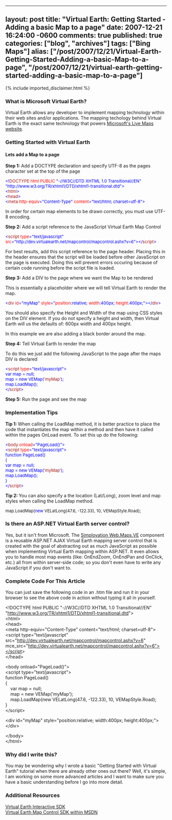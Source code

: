   ---
  layout: post
  title: "Virtual Earth: Getting Started - Adding a basic Map to a page"
  date: 2007-12-21 16:24:00 -0600
  comments: true
  published: true
  categories: ["blog", "archives"]
  tags: ["Bing Maps"]
  alias: ["/post/2007/12/21/Virtual-Earth-Getting-Started-Adding-a-basic-Map-to-a-page", "/post/2007/12/21/virtual-earth-getting-started-adding-a-basic-map-to-a-page"]
  ---
<!-- more -->
{% include imported_disclaimer.html %}
<h3>What is Microsoft Virtual Earth?</h3>
<p>
Virtual Earth allows any developer to implement mapping technology within their web sites and/or applications. The mapping techology behind Virtual Earth is the exact same technology that powers <a href="http://maps.live.com/">Microsoft&#39;s Live Maps website</a>.
</p>
<h3>Getting Started with Virtual Earth</h3>
<h4>Lets add a Map to a page</h4>
<p>
<strong>Step 1:</strong> Add a DOCTYPE declaration and specify UTF-8 as the pages character set at the top of the page
</p>
<font size="2" color="#0000ff">
<p>
&lt;!<font size="2" color="#a31515">DOCTYPE</font><font size="2"> </font><font size="2" color="#ff0000">html</font><font size="2"> </font><font size="2" color="#ff0000">PUBLIC</font><font size="2"> </font><font size="2" color="#0000ff">&quot;-//W3C//DTD XHTML 1.0 Transitional//EN&quot;</font><font size="2"> </font><font size="2" color="#0000ff">&quot;http://www.w3.org/TR/xhtml1/DTD/xhtml1-transitional.dtd&quot;&gt;<br />
&lt;</font><font size="2" color="#a31515">html</font><font size="2" color="#0000ff">&gt;<br />
&lt;</font><font size="2" color="#a31515">head</font><font size="2" color="#0000ff">&gt;<br />
&lt;</font><font size="2" color="#a31515">meta</font><font size="2"> </font><font size="2" color="#ff0000">http-equiv</font><font size="2" color="#0000ff">=&quot;Content-Type&quot;</font><font size="2"> </font><font size="2" color="#ff0000">content</font><font size="2" color="#0000ff">=&quot;text/html; charset=utf-8&quot;&gt;</font>
</p>
</font>
<p>
In order for certain map elements to be drawn correctly, you must use UTF-8 encoding.
</p>
<p>
<strong>Step 2:</strong> Add a script reference to the JavaScript Virtual Earth Map Control
</p>
<font size="2" color="#0000ff">
<p>
&lt;<font size="2" color="#a31515">script</font><font size="2"> </font><font size="2" color="#ff0000">type</font><font size="2" color="#0000ff">=&quot;text/javascript&quot;</font><font size="2"> </font><font size="2" color="#ff0000">src</font><font size="2" color="#0000ff">=&quot;http://dev.virtualearth.net/mapcontrol/mapcontrol.ashx?v=6&quot;&gt;&lt;/</font><font size="2" color="#a31515">script</font><font size="2" color="#0000ff">&gt;</font>
</p>
</font>
<p>
For best results, add this script reference to the page header. Placing this in the header ensures that the script will be loaded before other JavaScript on the page is executed. Doing this will prevent errors occuring because of certain code running before the script file is loaded.
</p>
<p>
<strong>Step 3:</strong> Add a DIV to the page where we want the Map to be rendered
</p>
<p>
This is essentially a placeholder where we will tell Virtual Earth to render the map.
</p>
<font size="2" color="#0000ff">
<p>
&lt;<font size="2" color="#a31515">div</font><font size="2"> </font><font size="2" color="#ff0000">id</font><font size="2" color="#0000ff">=&quot;myMap&quot;</font><font size="2"> </font><font size="2" color="#ff0000">style</font><font size="2" color="#0000ff">=&quot;</font><font size="2" color="#ff0000">position</font><font size="2">:</font><font size="2" color="#0000ff">relative</font><font size="2">; </font><font size="2" color="#ff0000">width</font><font size="2">:</font><font size="2" color="#0000ff">400px</font><font size="2">; </font><font size="2" color="#ff0000">height</font><font size="2">:</font><font size="2" color="#0000ff">400px</font><font size="2">;</font><font size="2" color="#0000ff">&quot;&gt;&lt;/</font><font size="2" color="#a31515">div</font><font size="2" color="#0000ff">&gt;</font>
</p>
</font>
<p>
You should also specify the Height and Width of the map using CSS styles on the DIV element. If you do not specify a height and width, then Virtual Earth will us the defaults of: 600px width and 400px height.
</p>
<p>
In this example we are also adding a black border around the map.
</p>
<p>
<strong>Step 4:</strong> Tell Virtual Earth to render the map
</p>
<p>
To do this we just add the following JavaScript to the page after the maps DIV is declared
</p>
<font size="2" color="#0000ff">
<p>
&lt;<font size="2" color="#a31515">script</font><font size="2"> </font><font size="2" color="#ff0000">type</font><font size="2" color="#0000ff">=&quot;text/javascript&quot;&gt;<br />
var</font><font size="2"> map = </font><font size="2" color="#0000ff">null</font><font size="2">;<br />
map = </font><font size="2" color="#0000ff">new</font><font size="2"> VEMap(</font><font size="2" color="#a31515">&#39;myMap&#39;</font><font size="2">);<br />
map.LoadMap();<br />
</font><font size="2" color="#0000ff">&lt;/</font><font size="2" color="#a31515">script</font><font size="2" color="#0000ff">&gt;</font>
</p>
</font>
<p>
<strong>Step 5:</strong> Run the page and see the map
</p>
<h3>Implementation Tips</h3>
<p>
<strong>Tip 1: </strong>When calling the LoadMap method, it is better practice to place the code that instantiates the map within a method and then have it called within the pages OnLoad event. To set this up do the following:
</p>
<font size="2" color="#0000ff">
<p>
&lt;<font size="2" color="#a31515">body</font><font size="2"> </font><font size="2" color="#ff0000">onload</font><font size="2" color="#0000ff">=&quot;PageLoad()&quot;&gt;<br />
&lt;</font><font size="2" color="#a31515">script</font><font size="2"> </font><font size="2" color="#ff0000">type</font><font size="2" color="#0000ff">=&quot;text/javascript&quot;&gt;<br />
function</font><font size="2"> PageLoad()<br />
{<br />
</font><font size="2" color="#0000ff">var</font><font size="2"> map = </font><font size="2" color="#0000ff">null</font><font size="2">;<br />
map = </font><font size="2" color="#0000ff">new</font><font size="2"> VEMap(</font><font size="2" color="#a31515">&#39;myMap&#39;</font><font size="2">);<br />
map.LoadMap();<br />
}<br />
</font><font size="2" color="#0000ff">&lt;/</font><font size="2" color="#a31515">script</font><font size="2" color="#0000ff">&gt;</font>
</p>
</font>
<p>
<strong>Tip 2: </strong>You can also specify a the location (Lat/Long), zoom level and map styles when calling the LoadMap method.
</p>
<font size="2">
<p>
map.LoadMap(<font size="2" color="#0000ff">new</font><font size="2"> VELatLong(47.6, -122.33), 10, VEMapStyle.Road);</font>
</p>
</font>
<h3>Is there an ASP.NET Virtual Earth server control?</h3>
<p>
Yes, but it isn&#39;t from Microsoft. The <a href="http://simplovation.com/Page/WebMapsVE.aspx">Simplovation Web.Maps.VE</a> component is a reusable ASP.NET AJAX Virtual Earth mapping server control that is created with the goal of abstracting out as much JavaScript as possible when implementing Virtual Earth mapping within ASP.NET. It even allows you to handle most map events (like: OnEndZoom, OnEndPan and OnClick, etc.) all from within server-side code; so you don&#39;t even have to write any JavaScript if you don&#39;t want to.
</p>
<h3>Complete Code For This Article</h3>
<p>
You can just save the following code in an .htm file and run it in your browser to see the above code in action without typing it all in yourself.
</p>
<p>
&lt;!DOCTYPE html PUBLIC &quot;-//W3C//DTD XHTML 1.0 Transitional//EN&quot; &quot;<a href="http://www.w3.org/TR/xhtml1/DTD/xhtml1-transitional.dtd">http://www.w3.org/TR/xhtml1/DTD/xhtml1-transitional.dtd</a>&quot;&gt;<br />
&lt;html&gt;<br />
&lt;head&gt;<br />
&lt;meta http-equiv=&quot;Content-Type&quot; content=&quot;text/html; charset=utf-8&quot;&gt;<br />
&lt;script type=&quot;text/javascript&quot; src=&quot;<a href="http://dev.virtualearth.net/mapcontrol/mapcontrol.ashx?v=6">http://dev.virtualearth.net/mapcontrol/mapcontrol.ashx?v=6</a>&quot; mce_src=&quot;<a href="http://dev.virtualearth.net/mapcontrol/mapcontrol.ashx?v=6&quot;&gt;&lt;/script">http://dev.virtualearth.net/mapcontrol/mapcontrol.ashx?v=6&quot;&gt;&lt;/script</a>&gt;<br />
&lt;/head&gt;
</p>
<p>
&lt;body onload=&quot;PageLoad()&quot;&gt;<br />
&lt;script type=&quot;text/javascript&quot;&gt;<br />
function PageLoad()<br />
{<br />
&nbsp;&nbsp;&nbsp; var map = null;<br />
&nbsp;&nbsp;&nbsp; map = new VEMap(&#39;myMap&#39;);<br />
&nbsp;&nbsp;&nbsp; map.LoadMap(new VELatLong(47.6, -122.33), 10, VEMapStyle.Road);<br />
}<br />
&lt;/script&gt;
</p>
<p>
&lt;div id=&quot;myMap&quot; style=&quot;position:relative; width:400px; height:400px;&quot;&gt;&lt;/div&gt;
</p>
<p>
&lt;/body&gt;<br />
&lt;/html&gt;
</p>
<h3>Why did I write this?</h3>
<p>
You may be wondering why I wrote a basic &quot;Getting Started with Virtual Earth&quot; tutorial when there are already other ones out there? Well, it&#39;s simple, I am working on some more advanced articles and I want to make sure you have a basic understanding before I go into more detail.
</p>
<h3>Additional Resources</h3>
<p>
<a href="http://dev.live.com/virtualearth/sdk/">Virtual Earth Interactive SDK</a><br />
<a href="http://msdn2.microsoft.com/en-us/library/bb429619.aspx">Virtual Earth Map Control SDK within MSDN</a>
</p>
